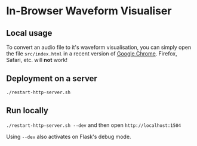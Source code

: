 # In-Browser Waveform Visualiser

## Local usage

To convert an audio file to it's waveform visualisation, you can simply open the file `src/index.html` in a recent version of [Google Chrome](https://www.google.com/chrome/). Firefox, Safari, etc. will **not** work!

## Deployment on a server

`./restart-http-server.sh`

## Run locally

`./restart-http-server.sh --dev` and then open `http://localhost:1504`

Using `--dev` also activates on Flask's debug mode.

